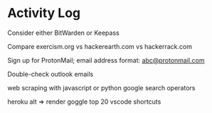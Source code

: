 # Activity Log

Consider either BitWarden or Keepass

Compare exercism.org vs hackerearth.com vs hackerrack.com

Sign up for ProtonMail; email address format: abc@protonmail.com

Double-check outlook emails

web scraping with javascript or python
google search operators

heroku alt => render
goggle top 20 vscode shortcuts
